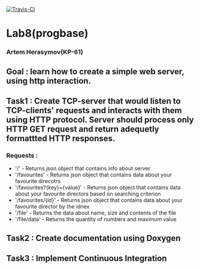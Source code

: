 [![Travis-CI][travis-badge]][travis-builds]

[travis-badge]: https://travis-ci.org/ArtHerasymov/travisLab.svg?branch=master
[travis-builds]: https://travis-ci.org/ArtHerasymov/travisLab/builds
# Lab8(progbase)
### Artem Herasymov(KP-61)
## Goal : learn how to create a simple web server, using http interaction.
## Task1 : Create TCP-server that would listen to TCP-clients' requests and interacts with them using HTTP protocol. Server should process only HTTP GET request and return adequetly formattted HTTP responses.
### Requests :
* '/' - Returns json object that contains info about server
* '/favourites' - Returns json object that contains data about your favourite direcotrs
* '/favourites?{key}={value}' - Returns json object that contains data about your favourite directors based on searching criterion
* '/favourites/{id}' - Returns json object that contains data about your favourite director by the idnex
* '/file' - Returns the data about name, size and contents of the file
* '/file/data' - Returns the quantity of numbers and maximum value
## Task2 : Create documentation using Doxygen
## Task3 : Implement Continuous Integration
